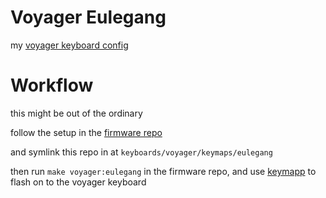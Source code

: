 
# Voyager Eulegang

my [voyager keyboard config](https://www.zsa.io/voyager)


# Workflow

this might be out of the ordinary

follow the setup in the [firmware repo](https://github.com/zsa/qmk_firmware)

and symlink this repo in at `keyboards/voyager/keymaps/eulegang`

then run `make voyager:eulegang` in the firmware repo, and use [keymapp](https://www.zsa.io/flash#flash-keymapp) to flash on to the voyager keyboard

